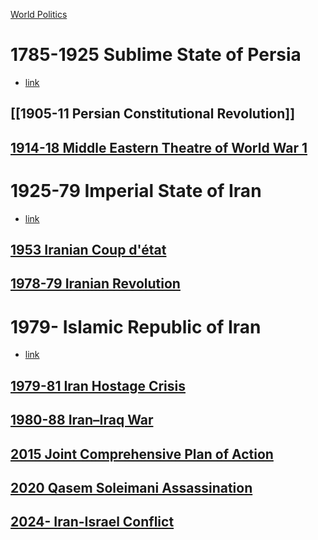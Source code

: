 [World Politics](../World%20Politics)
# 1785-1925 Sublime State of Persia
- [link](https://en.wikipedia.org/wiki/Qajar_dynasty)
## [[1905-11 Persian Constitutional Revolution]]
## [1914-18 Middle Eastern Theatre of World War 1](../Israel-Palestine/1517-1917%20Ottoman%20Period/1914-18%20Middle%20Eastern%20Theatre%20of%20World%20War%201)

# 1925-79 Imperial State of Iran
- [link](https://en.wikipedia.org/wiki/Pahlavi_dynasty)
## [1953 Iranian Coup d'état](1925-79%20Imperial%20State%20of%20Iran/1953%20Iranian%20Coup%20d'état)
## [1978-79 Iranian Revolution](1925-79%20Imperial%20State%20of%20Iran/1978-79%20Iranian%20Revolution)

# 1979- Islamic Republic of Iran
- [link](https://en.wikipedia.org/wiki/Iran)
## [1979-81 Iran Hostage Crisis](1979-%20Islamic%20Republic%20of%20Iran/1979-81%20Iran%20Hostage%20Crisis)
## [1980-88 Iran–Iraq War](1979-%20Islamic%20Republic%20of%20Iran/1980-88%20Iran–Iraq%20War)
## [2015 Joint Comprehensive Plan of Action](1979-%20Islamic%20Republic%20of%20Iran/2015%20Joint%20Comprehensive%20Plan%20of%20Action)
## [2020 Qasem Soleimani Assassination](1979-%20Islamic%20Republic%20of%20Iran/2020%20Qasem%20Soleimani%20Assassination)
## [2024- Iran-Israel Conflict](2024-%20Iran-Israel%20Conflict)